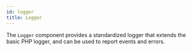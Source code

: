 ```yaml
---
id: logger
title: Logger
---
```


The `Logger` component provides a standardized logger that extends the basic PHP logger, and can be used to report events and errors.
